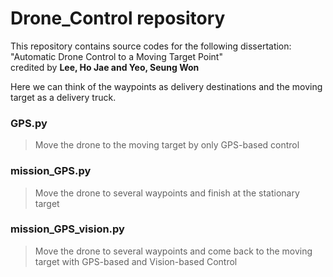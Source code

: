 # Drone_Control repository
This repository contains source codes for the following dissertation: "Automatic Drone Control to a Moving Target Point"     
credited by **Lee, Ho Jae and Yeo, Seung Won**    
   
Here we can think of the waypoints as delivery destinations and the moving target as a delivery truck.

### GPS.py
> Move the drone to the moving target by only GPS-based control

### mission_GPS.py
> Move the drone to several waypoints and finish at the stationary target

### mission_GPS_vision.py 
> Move the drone to several waypoints and come back to the moving target with GPS-based and Vision-based Control
